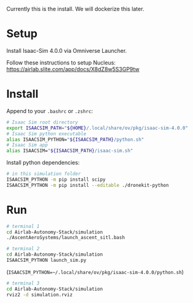 Currently this is the install. We will dockerize this later.

# Setup
Install Isaac-Sim 4.0.0 via Omniverse Launcher.

Follow these instructions to setup Nucleus: https://airlab.slite.com/app/docs/X8dZ8w5S3GP9tw

# Install

Append to your `.bashrc` or `.zshrc`:
```bash
# Isaac Sim root directory
export ISAACSIM_PATH="${HOME}/.local/share/ov/pkg/isaac-sim-4.0.0"
# Isaac Sim python executable
alias ISAACSIM_PYTHON="${ISAACSIM_PATH}/python.sh"
# Isaac Sim app
alias ISAACSIM="${ISAACSIM_PATH}/isaac-sim.sh"

```

Install python dependencies:
```bash
# in this simulation folder
ISAACSIM_PYTHON -m pip install scipy
ISAACSIM_PYTHON -m pip install --editable ./dronekit-python
```


# Run
```bash
# terminal 1
cd Airlab-Autonomy-Stack/simulation
./AscentAeroSystems/launch_ascent_sitl.bash
```
```bash
# terminal 2
cd Airlab-Autonomy-Stack/simulation
ISAACSIM_PYTHON launch_sim.py
```
(`ISAACSIM_PYTHON=~/.local/share/ov/pkg/isaac-sim-4.0.0/python.sh`)

```bash
# terminal 3
cd Airlab-Autonomy-Stack/simulation
rviz2 -d simulation.rviz
```




